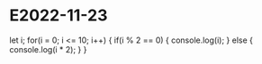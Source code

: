 # E2022-11-23
<!DOCTYPE html>
<html>
  let i;
  for(i = 0; i <= 10; i++) {
    if(i % 2 == 0) {
      console.log(i);
    } else {
      console.log(i * 2);
    }
  }

  

</html> 

